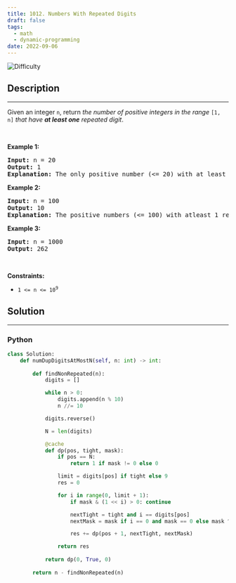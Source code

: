 ```yaml
---
title: 1012. Numbers With Repeated Digits
draft: false
tags: 
  - math
  - dynamic-programming
date: 2022-09-06
---
```


![Difficulty](https://img.shields.io/badge/Difficulty-Hard-blue.svg)

## Description

---
<p>Given an integer <code>n</code>, return <em>the number of positive integers in the range </em><code>[1, n]</code><em> that have <strong>at least one</strong> repeated digit</em>.</p>

<p>&nbsp;</p>
<p><strong class="example">Example 1:</strong></p>

<pre>
<strong>Input:</strong> n = 20
<strong>Output:</strong> 1
<strong>Explanation:</strong> The only positive number (&lt;= 20) with at least 1 repeated digit is 11.
</pre>

<p><strong class="example">Example 2:</strong></p>

<pre>
<strong>Input:</strong> n = 100
<strong>Output:</strong> 10
<strong>Explanation:</strong> The positive numbers (&lt;= 100) with atleast 1 repeated digit are 11, 22, 33, 44, 55, 66, 77, 88, 99, and 100.
</pre>

<p><strong class="example">Example 3:</strong></p>

<pre>
<strong>Input:</strong> n = 1000
<strong>Output:</strong> 262
</pre>

<p>&nbsp;</p>
<p><strong>Constraints:</strong></p>

<ul>
	<li><code>1 &lt;= n &lt;= 10<sup>9</sup></code></li>
</ul>


## Solution

---
### Python
``` py title='numbers-with-repeated-digits'
class Solution:
    def numDupDigitsAtMostN(self, n: int) -> int:
        
        def findNonRepeated(n):
            digits = []

            while n > 0:
                digits.append(n % 10)
                n //= 10

            digits.reverse()

            N = len(digits)

            @cache
            def dp(pos, tight, mask):
                if pos == N:
                    return 1 if mask != 0 else 0

                limit = digits[pos] if tight else 9
                res = 0

                for i in range(0, limit + 1):
                    if mask & (1 << i) > 0: continue

                    nextTight = tight and i == digits[pos]
                    nextMask = mask if i == 0 and mask == 0 else mask ^ (1 << i)

                    res += dp(pos + 1, nextTight, nextMask)

                return res
            
            return dp(0, True, 0)
        
        return n - findNonRepeated(n)

```

